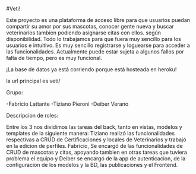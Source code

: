 #Veti!

Este proyecto es una plataforma de acceso libre para que usuarios puedan compartir su amor por sus mascotas, conocer gente nueva y buscar veterinarios tambien podiendo asignarse citas con ellos. según disponibilidad. Todo lo trabajamos para que fuera muy sencillo para los usuarios e intuitivo. Es muy sencillo registrarse y loguearse para acceder a las funcionalidades. Actualmente puede estar sujeta a algunos fallos por falta de tiempo, pero es muy funcional.

¡La base de datos ya está corriendo porque está hosteada en heroku!

la url principal es veti/

Grupo:

-Fabricio Lattante
-Tiziano Pieroni
-Deiber Verano

Descripcion de roles:

Entre los 3 nos dividimos las tareas del back, tanto en vistas, modelos y templates de la siguiente manera: Tiziano realizó las funcionalidades respectivas a CRUD de Certificaciones y locales de Veterinarios y trabajó en la edicion de perfiles. Fabricio, Se encargó de las funcionalidades de CRUD de mascotas y citas, apoyando tambien en otras tareas que tuviera problema el equipo y Deiber se encargó de la app de autenticacion, de la configuracion de los modelos y la BD, las publicaciones y el Frontend.
